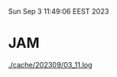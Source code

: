 Sun Sep  3 11:49:06 EEST 2023
# JAM
<a href='./cache/202309/03_11.log'>./cache/202309/03_11.log</a>
